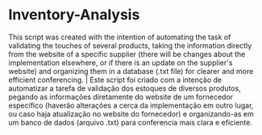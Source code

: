 # Inventory-Analysis
This script was created with the intention of automating the task of validating the touches of several products, taking the information directly from the website of a specific supplier (there will be changes about the implementation elsewhere, or if there is an update on the supplier's website) and organizing them in a database (.txt file) for clearer and more efficient conferencing. | Este script foi criado com a intenção de automatizar a tarefa de validação dos estoques de diversos produtos, pegando as informações diretamente do website de um fornecedor específico (haverão alterações a cerca da implementação em outro lugar, ou caso haja atualização no website do fornecedor) e organizando-as em um banco de dados (arquivo .txt) para conferencia mais clara e eficiente.
